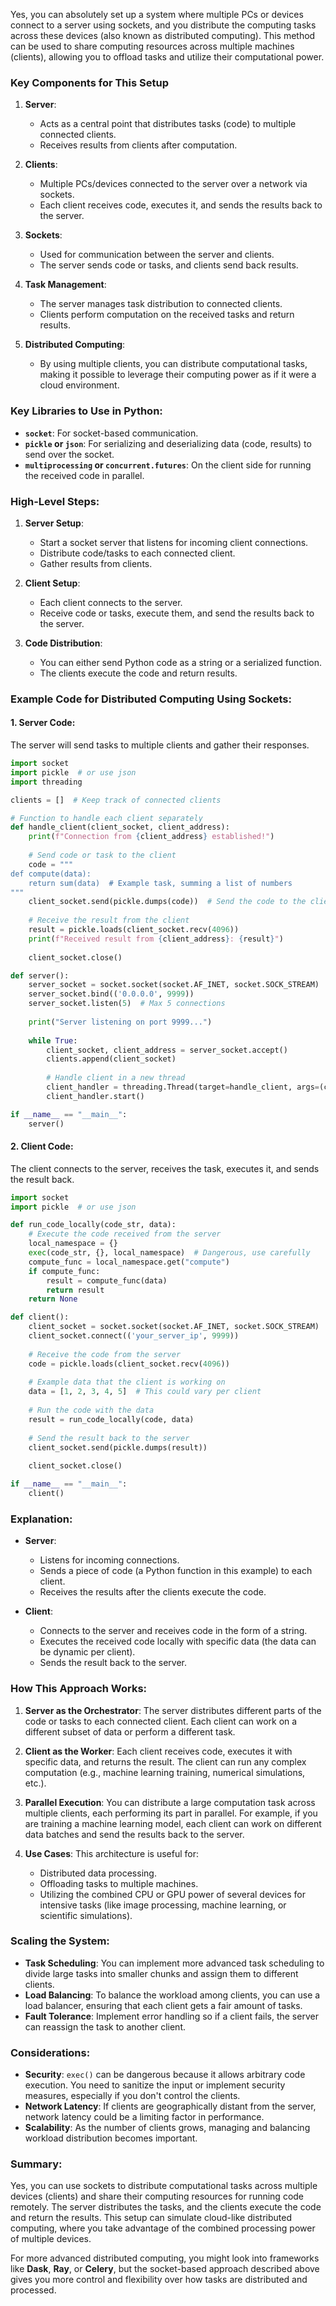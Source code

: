 Yes, you can absolutely set up a system where multiple PCs or devices connect to a server using sockets, and you distribute the computing tasks across these devices (also known as distributed computing). This method can be used to share computing resources across multiple machines (clients), allowing you to offload tasks and utilize their computational power.

### Key Components for This Setup

1. **Server**:
   - Acts as a central point that distributes tasks (code) to multiple connected clients.
   - Receives results from clients after computation.

2. **Clients**:
   - Multiple PCs/devices connected to the server over a network via sockets.
   - Each client receives code, executes it, and sends the results back to the server.

3. **Sockets**:
   - Used for communication between the server and clients.
   - The server sends code or tasks, and clients send back results.

4. **Task Management**:
   - The server manages task distribution to connected clients.
   - Clients perform computation on the received tasks and return results.

5. **Distributed Computing**:
   - By using multiple clients, you can distribute computational tasks, making it possible to leverage their computing power as if it were a cloud environment.

### Key Libraries to Use in Python:
- **`socket`**: For socket-based communication.
- **`pickle` or `json`**: For serializing and deserializing data (code, results) to send over the socket.
- **`multiprocessing` or `concurrent.futures`**: On the client side for running the received code in parallel.

### High-Level Steps:

1. **Server Setup**:
   - Start a socket server that listens for incoming client connections.
   - Distribute code/tasks to each connected client.
   - Gather results from clients.

2. **Client Setup**:
   - Each client connects to the server.
   - Receive code or tasks, execute them, and send the results back to the server.

3. **Code Distribution**:
   - You can either send Python code as a string or a serialized function.
   - The clients execute the code and return results.

### Example Code for Distributed Computing Using Sockets:

#### 1. Server Code:
The server will send tasks to multiple clients and gather their responses.

```python
import socket
import pickle  # or use json
import threading

clients = []  # Keep track of connected clients

# Function to handle each client separately
def handle_client(client_socket, client_address):
    print(f"Connection from {client_address} established!")
    
    # Send code or task to the client
    code = """
def compute(data):
    return sum(data)  # Example task, summing a list of numbers
"""
    client_socket.send(pickle.dumps(code))  # Send the code to the client
    
    # Receive the result from the client
    result = pickle.loads(client_socket.recv(4096))
    print(f"Received result from {client_address}: {result}")
    
    client_socket.close()

def server():
    server_socket = socket.socket(socket.AF_INET, socket.SOCK_STREAM)
    server_socket.bind(('0.0.0.0', 9999))
    server_socket.listen(5)  # Max 5 connections
    
    print("Server listening on port 9999...")
    
    while True:
        client_socket, client_address = server_socket.accept()
        clients.append(client_socket)
        
        # Handle client in a new thread
        client_handler = threading.Thread(target=handle_client, args=(client_socket, client_address))
        client_handler.start()

if __name__ == "__main__":
    server()
```

#### 2. Client Code:
The client connects to the server, receives the task, executes it, and sends the result back.

```python
import socket
import pickle  # or use json

def run_code_locally(code_str, data):
    # Execute the code received from the server
    local_namespace = {}
    exec(code_str, {}, local_namespace)  # Dangerous, use carefully
    compute_func = local_namespace.get("compute")
    if compute_func:
        result = compute_func(data)
        return result
    return None

def client():
    client_socket = socket.socket(socket.AF_INET, socket.SOCK_STREAM)
    client_socket.connect(('your_server_ip', 9999))
    
    # Receive the code from the server
    code = pickle.loads(client_socket.recv(4096))
    
    # Example data that the client is working on
    data = [1, 2, 3, 4, 5]  # This could vary per client
    
    # Run the code with the data
    result = run_code_locally(code, data)
    
    # Send the result back to the server
    client_socket.send(pickle.dumps(result))
    
    client_socket.close()

if __name__ == "__main__":
    client()
```

### Explanation:

- **Server**:
  - Listens for incoming connections.
  - Sends a piece of code (a Python function in this example) to each client.
  - Receives the results after the clients execute the code.

- **Client**:
  - Connects to the server and receives code in the form of a string.
  - Executes the received code locally with specific data (the data can be dynamic per client).
  - Sends the result back to the server.

### How This Approach Works:

1. **Server as the Orchestrator**: The server distributes different parts of the code or tasks to each connected client. Each client can work on a different subset of data or perform a different task.
   
2. **Client as the Worker**: Each client receives code, executes it with specific data, and returns the result. The client can run any complex computation (e.g., machine learning training, numerical simulations, etc.).

3. **Parallel Execution**: You can distribute a large computation task across multiple clients, each performing its part in parallel. For example, if you are training a machine learning model, each client can work on different data batches and send the results back to the server.

4. **Use Cases**: This architecture is useful for:
   - Distributed data processing.
   - Offloading tasks to multiple machines.
   - Utilizing the combined CPU or GPU power of several devices for intensive tasks (like image processing, machine learning, or scientific simulations).

### Scaling the System:

- **Task Scheduling**: You can implement more advanced task scheduling to divide large tasks into smaller chunks and assign them to different clients.
- **Load Balancing**: To balance the workload among clients, you can use a load balancer, ensuring that each client gets a fair amount of tasks.
- **Fault Tolerance**: Implement error handling so if a client fails, the server can reassign the task to another client.

### Considerations:
- **Security**: `exec()` can be dangerous because it allows arbitrary code execution. You need to sanitize the input or implement security measures, especially if you don't control the clients.
- **Network Latency**: If clients are geographically distant from the server, network latency could be a limiting factor in performance.
- **Scalability**: As the number of clients grows, managing and balancing workload distribution becomes important.

### Summary:

Yes, you can use sockets to distribute computational tasks across multiple devices (clients) and share their computing resources for running code remotely. The server distributes the tasks, and the clients execute the code and return the results. This setup can simulate cloud-like distributed computing, where you take advantage of the combined processing power of multiple devices.

For more advanced distributed computing, you might look into frameworks like **Dask**, **Ray**, or **Celery**, but the socket-based approach described above gives you more control and flexibility over how tasks are distributed and processed.